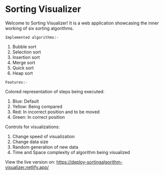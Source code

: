 # Sorting Visualizer
Welcome to Sorting Visualizer!
It is a web application showcasing the inner working of six sorting algorithms.

`Implemented algorithms:-`
1. Bubble sort
2. Selection sort
3. Insertion sort
4. Merge sort
5. Quick sort
6. Heap sort

`Features:-`

Colored representation of steps being executed:
1) Blue:   Default 
2) Yellow: Being compared
3) Red:    In incorrect position and to be moved
4) Green:  In correct position
   
Controls for visualizations:
1) Change speed of visualization
2) Change data size 
3) Random generation of new data 
4) Time and Space complexity of algorithm being visualized

View the live version on: https://deploy-sortingalgorithm-visualizer.netlify.app/
